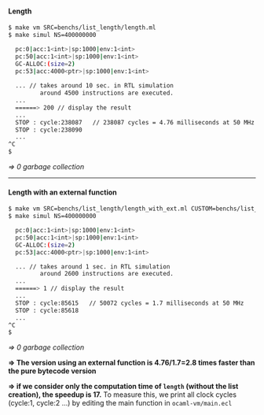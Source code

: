 #### Length
```bash
$ make vm SRC=benchs/list_length/length.ml
$ make simul NS=400000000 

  pc:0|acc:1<int>|sp:1000|env:1<int> 
  pc:50|acc:1<int>|sp:1000|env:1<int> 
  GC-ALLOC:(size=2) 
  pc:53|acc:4000<ptr>|sp:1000|env:1<int> 
  
  ... // takes around 10 sec. in RTL simulation
         around 4500 instructions are executed.
  ...
  ======> 200 // display the result
  ...
  STOP : cycle:238087   // 238087 cycles = 4.76 milliseconds at 50 MHz
  STOP : cycle:238090     
  ...
^C
$
```

*=> 0 garbage collection*

-----

#### Length with an external function


```bash
$ make vm SRC=benchs/list_length/length_with_ext.ml CUSTOM=benchs/list_length/length_ext.ecl
$ make simul NS=400000000

  pc:0|acc:1<int>|sp:1000|env:1<int> 
  pc:50|acc:1<int>|sp:1000|env:1<int> 
  GC-ALLOC:(size=2) 
  pc:53|acc:4000<ptr>|sp:1000|env:1<int> 

  ... // takes around 1 sec. in RTL simulation
         around 2600 instructions are executed.
  ...
  ======> 1 // display the result
  ...
  STOP : cycle:85615   // 50072 cycles = 1.7 milliseconds at 50 MHz
  STOP : cycle:85618     
  ...
^C
$
```

*=> 0 garbage collection*



**=> The version using an external function is 4.76/1.7=2.8 times faster than the pure bytecode version**

**=> if we consider only the computation time of `length` (without the list creation), the speedup is 17.** To measure this, we print all clock cycles (cycle:1, cycle:2 ...) by editing 
the main function in `ocaml-vm/main.ecl`

